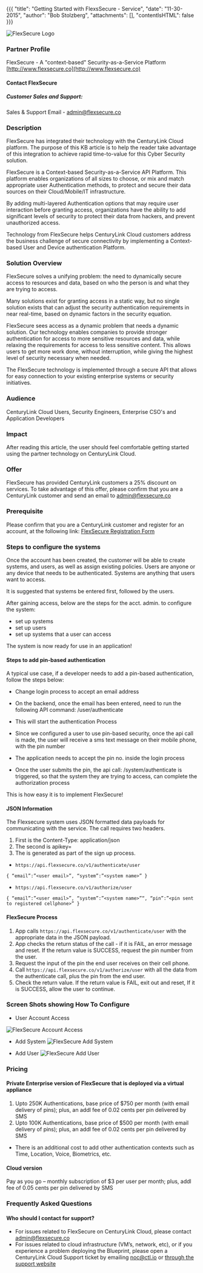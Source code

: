 {{{
  "title": "Getting Started with FlexsSecure - Service",
  "date": "11-30-2015",
  "author": "Bob Stolzberg",
  "attachments": [],
  "contentIsHTML": false
}}}

![FlexSecure Logo](../../images/ecosystem-FlexSecure-logo.png)

### Partner Profile
FlexSecure - A "context-based" Security-as-a-Service Platform
[http://www.flexsecure.co](http://www.flexsecure.co)

#### Contact FlexSecure
##### Customer Sales and Support:
Sales & Support Email - [admin@flexsecure.co](mailto:admin@flexsecure.co)

### Description
FlexSecure has integrated their technology with the CenturyLink Cloud platform.  The purpose of this KB article is to help the reader take advantage of this integration to achieve rapid time-to-value for this Cyber Security solution.

FlexSecure is a Context-based Security-as-a-Service API Platform. This platform enables organizations of all sizes to choose, or mix and match appropriate user Authentication  methods, to protect and secure their data sources on their Cloud/Mobile/IT infrastructure.

By adding multi-layered Authentication options that may require user interaction before granting access, organizations have the ability to add significant levels of security to protect their data from hackers, and prevent unauthorized access.

Technology from FlexSecure helps CenturyLink Cloud customers address the business challenge of secure connectivity by implementing a Context-based User and Device authentication Platform.

### Solution Overview
FlexSecure solves a unifying problem:  the need to dynamically secure access to resources and data, based on who the person is and what they are trying to access.

Many solutions exist for granting access in a static way, but no single solution exists that can adjust the security authentication requirements in near real-time, based on dynamic factors in the security equation.

FlexSecure sees access as a dynamic problem that needs a dynamic solution.  Our technology enables companies to provide stronger authentication for access to more sensitive resources and data, while relaxing the requirements for access to less sensitive content.  This allows users to get more work done, without interruption, while giving the highest level of security necessary when needed.

The FlexSecure technology is implemented through a secure API that allows for easy connection to your existing enterprise systems or security initiatives.

### Audience
CenturyLink Cloud Users, Security Engineers, Enterprise CSO's and Application Developers

### Impact
After reading this article, the user should feel comfortable getting started using the partner technology on CenturyLink Cloud.

### Offer
FlexSecure has provided CenturyLink customers a 25% discount on services.  To take advantage of this offer, please confirm that you are a CenturyLink customer and send an email to [admin@flexsecure.co](mailto:admin@flexsecure.co)

### Prerequisite
Please confirm that you are a CenturyLink customer and register for an account, at the following link:
[FlexSecure Registration Form](https://docs.google.com/forms/d/1W6tpMVM5PiW50_QJwmlwSQUX-5ch4dPNTiKDzYkJQf4/viewform?usp=send_form)

### Steps to configure the systems
Once the account has been created, the customer will be able to create systems, and users, as well as assign existing policies.  Users are anyone or any device that needs to be authenticated.  Systems are anything that users want to access.

It is suggested that systems be entered first, followed by the users.

After gaining access, below are the steps for the acct. admin. to configure the system:
- set up systems
- set up users
- set up systems that a user can access

The system is now ready for use in an application!

#### Steps to add pin-based authentication
A typical use case, if a developer needs to add a pin-based authentication, follow the steps below:
  - Change login process to accept an email address
  - On the backend, once the email has been entered, need to run the following API command: /user/authenticate
  - This will start the authentication Process
  - Since we configured a user to use pin-based security, once the api call is made, the user will receive a sms text message on their mobile phone, with the pin number
  - The application needs to accept the pin no. inside the login process

- Once the user submits the pin, the api call: /system/authenticate is triggered, so that the system they are trying to access, can complete the authorization process

This is how easy it is to implement FlexSecure!

#### JSON Information
The Flexsecure system uses JSON formatted data payloads for communicating with the service.  The call requires two headers.  

  1. First is the Content-Type: application/json
  2. The second is apikey=<assigned key>
  3. The <assigned key> is generated as part of the sign up process.

* `https://api.flexsecure.co/v1/authenticate/user`

`{
“email”:”<user email>”,
“system”:”<system name>”
}`

* `https://api.flexsecure.co/v1/authorize/user`

`{
“email”:”<user email>”,
“system”:”<system name>”“,
“pin”:”<pin sent to registered cellphone>”
}`


#### FlexSecure Process
1. App calls `https://api.flexsecure.co/v1/authenticate/user` with the appropriate data in the JSON payload.  
2. App checks the return status of the call - if it is FAIL, an error message and reset.  If the return value is SUCCESS, request the pin number from the user.   
3. Request the input of the pin the end user receives on their cell phone.  
4. Call `https://api.flexsecure.co/v1/authorize/user`  with all the data from the authenticate call, plus the pin from the end user.  
5. Check the return value.  If the return value is FAIL, exit out and reset, If it is SUCCESS,  allow the user to continue.

### Screen Shots showing How To Configure

* User Account Access

![FlexSecure Account Access](../../images/ecosystem-FlexSecure-1.png)

* Add System
![FlexSecure Add System](../../images/ecosystem-FlexSecure-2.png)

* Add User
![FlexSecure Add User](../../images/ecosystem-FlexSecure-3.png)

### Pricing
#### Private Enterprise version of FlexSecure that is deployed via a virtual appliance
1.  Upto 250K Authentications, base price of $750 per month (with email delivery of pins); plus, an addl fee of 0.02 cents per pin delivered by SMS
2.  Upto 100K Authentications, base price of $500 per month (with email delivery of pins); plus, an addl fee of 0.02 cents per pin delivered by SMS
* There is an additional cost to add other authentication contexts such as Time, Location, Voice, Biometrics, etc.

#### Cloud version
Pay as you go – monthly subscription of $3 per user per month; plus, addl fee of 0.05 cents per pin delivered by SMS 

### Frequently Asked Questions

#### Who should I contact for support?
* For issues related to FlexSecure on CenturyLink Cloud, please contact [admin@flexsecure.co](mailto:admin@flexsecure.co)
* For issues related to cloud infrastructure (VM’s, network, etc), or if you experience a problem deploying the Blueprint, please open a CenturyLink Cloud Support ticket by emailing [noc@ctl.io](mailto:noc@ctl.io) or [through the support website](https://t3n.zendesk.com/tickets/new) 
